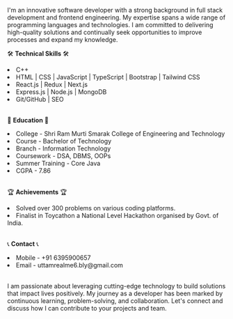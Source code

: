 I'm an innovative software developer with a strong background in full stack development and frontend engineering. My expertise spans a wide range of programming languages and technologies. I am committed to delivering high-quality solutions and continually seek opportunities to improve processes and expand my knowledge.

🛠️ **Technical Skills** 🛠️

<li>C++</li>
<li>HTML | CSS | JavaScript | TypeScript | Bootstrap | Tailwind CSS</li>
<li>React.js | Redux | Next.js</li>
<li>Express.js | Node.js | MongoDB</li>
<li>Git/GitHub | SEO</li><br>

🏫 **Education** 🏫

<li>College - Shri Ram Murti Smarak College of Engineering and Technology</li>
<li>Course - Bachelor of Technology</li>
<li>Branch - Information Technology</li>
<li>Coursework - DSA, DBMS, OOPs</li>
<li>Summer Training - Core Java</li>
<li>CGPA - 7.86</li><br>

🏆 **Achievements** 🏆

<li>Solved over 300 problems on various coding platforms.</li>
<li>Finalist in Toycathon a National Level Hackathon organised by Govt. of India.</li><br>

📞 **Contact** 📞

<li>Mobile - +91 6395900657</li>
<li>Email - uttamrealme6.bly@gmail.com</li><br>

I am passionate about leveraging cutting-edge technology to build solutions that impact lives positively. My journey as a developer has been marked by continuous learning, problem-solving, and collaboration. Let's connect and discuss how I can contribute to your projects and team.
